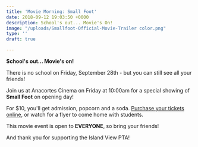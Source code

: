 ```yaml
---
title: 'Movie Morning: Small Foot'
date: 2018-09-12 19:03:50 +0000
description: School's out... Movie's On!
image: "/uploads/Smallfoot-Official-Movie-Trailer color.png"
type: ''
draft: true

---
```

**School's out... Movie's on!**

There is no school on Friday, September 28th - but you can still see all your friends!

Join us at Anacortes Cinema on Friday at 10:00am for a special showing of **Small Foot** on opening day!

For $10, you'll get admission, popcorn and a soda. [Purchase your tickets online](https://www.islandviewpta.org/movie), or watch for a flyer to come home with students. 

This movie event is open to **EVERYONE**, so bring your friends!

And thank you for supporting the Island View PTA!